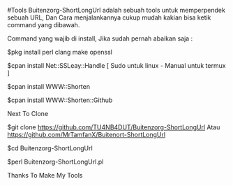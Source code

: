 #Tools Buitenzorg-ShortLongUrl adalah sebuah tools untuk memperpendek sebuah URL, Dan Cara menjalankannya cukup mudah kakian bisa ketik command yang dibawah.

Command yang wajib di install, Jika sudah pernah abaikan saja :

$pkg install perl clang make openssl

$cpan install Net::SSLeay::Handle [ Sudo untuk linux - Manual untuk termux ]

$cpan install WWW::Shorten

$cpan install WWW::Shorten::Github


Next To Clone


$git clone https://github.com/TU4NB4DUT/Buitenzorg-ShortLongUrl Atau https://github.com/MrTamfanX/Buitenort-ShortLongUrl

$cd Buitenzorg-ShortLongUrl

$perl Buitenzorg-ShortLongUrl.pl


Thanks To Make My Tools

